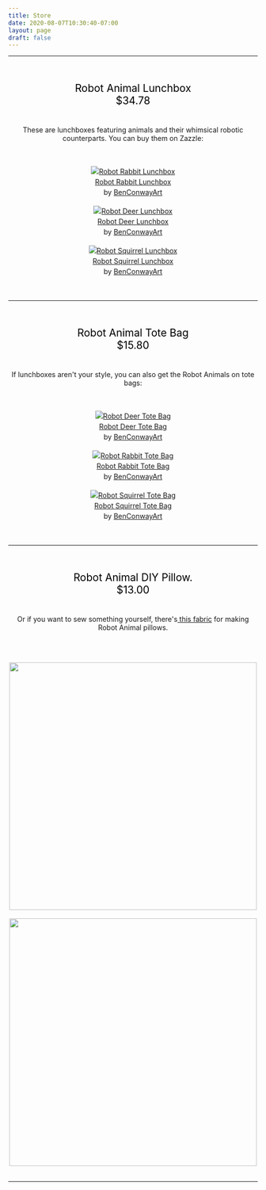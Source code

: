 ```yaml
---
title: Store
date: 2020-08-07T10:30:40-07:00
layout: page
draft: false
---
```

<style type="text/css" rel="stylesheet">
IMG.centered {
display: block;
margin-left: auto;
margin-right: auto }
</style>

---
<br/>
<p style="text-align: center; font-size: 150%; color: #000;">
Robot Animal Lunchbox
<br/>
$34.78
</p>
<p style="text-align: center;">
<br/>
These are lunchboxes featuring animals and their whimsical robotic counterparts. You can buy them on Zazzle:
</p>
<br/>
<br/>

<div style="text-align:center;line-height:150%"> <a href="https://www.zazzle.com/robot_rabbit_lunchbox-256646847520261809" rel="nofollow" > <img src="https://rlv.zcache.com/robot_rabbit_lunchbox-rcf41b5a82fe54790be7e87a68395bc6d_ekzhb_1024.jpg?rlvnet=1&max_dim=325" alt="Robot Rabbit Lunchbox" style="border:0;" /> </a> <br /> <a href="https://www.zazzle.com/robot_rabbit_lunchbox-256646847520261809" rel="nofollow" >Robot Rabbit Lunchbox</a> <br />by <a href="https://www.zazzle.com/store/benconwayart" rel="nofollow">BenConwayArt</a> </div>

<br/>

<div style="text-align:center;line-height:150%"> <a href="https://www.zazzle.com/robot_deer_lunchbox-256154045271401882" rel="nofollow" > <img src="https://rlv.zcache.com/robot_deer_lunchbox-r79422c5c4817481596a796b955050180_ekzhb_1024.jpg?rlvnet=1&max_dim=325" alt="Robot Deer Lunchbox" style="border:0;" /> </a> <br /> <a href="https://www.zazzle.com/robot_deer_lunchbox-256154045271401882" rel="nofollow" >Robot Deer Lunchbox</a> <br />by <a href="https://www.zazzle.com/store/benconwayart" rel="nofollow">BenConwayArt</a> </div>

<br/>

<div style="text-align:center;line-height:150%"> <a href="https://www.zazzle.com/robot_squirrel_lunchbox-256958280394114733" rel="nofollow" > <img src="https://rlv.zcache.com/robot_squirrel_lunchbox-r4a40d4f4508d4ee3955ffb6d61bb9419_ekvv4_1024.jpg?rlvnet=1&max_dim=325" alt="Robot Squirrel Lunchbox" style="border:0;" /> </a> <br /> <a href="https://www.zazzle.com/robot_squirrel_lunchbox-256958280394114733" rel="nofollow" >Robot Squirrel Lunchbox</a> <br />by <a href="https://www.zazzle.com/store/benconwayart" rel="nofollow">BenConwayArt</a> </div>
<br/>
<br/>

---
<br/>
<p style="text-align: center; font-size: 150%; color: #000;">
Robot Animal Tote Bag
<br/>
$15.80
</p>
<p style="text-align: center;">
<br/>
If lunchboxes aren't your style, you can also get the Robot Animals on tote bags:
</p>
<br/>
<br/>

<div style="text-align:center;line-height:150%"> <a href="https://www.zazzle.com/robot_deer_tote_bag-149122637242603573" rel="nofollow" > <img src="https://rlv.zcache.com/robot_deer_tote_bag-r6aedee1e8e4f4206a2be2b21aea37c5f_v9w6h_8byvr_1024.jpg?max_dim=325" alt="Robot Deer Tote Bag" style="border:0;" /> </a> <br /> <a href="https://www.zazzle.com/robot_deer_tote_bag-149122637242603573" rel="nofollow" >Robot Deer Tote Bag</a> <br />by <a href="https://www.zazzle.com/store/benconwayart" rel="nofollow">BenConwayArt</a> </div>

<br/>

<div style="text-align:center;line-height:150%"> <a href="https://www.zazzle.com/robot_rabbit_tote_bag-149145084940566388" rel="nofollow" > <img src="https://rlv.zcache.com/robot_rabbit_tote_bag-rae5ee025300d4d8bb7d80e7fc4df9c8f_v9w6h_8byvr_1024.jpg?max_dim=325" alt="Robot Rabbit Tote Bag" style="border:0;" /> </a> <br /> <a href="https://www.zazzle.com/robot_rabbit_tote_bag-149145084940566388" rel="nofollow" >Robot Rabbit Tote Bag</a> <br />by <a href="https://www.zazzle.com/store/benconwayart" rel="nofollow">BenConwayArt</a> </div>

<br/>

 <div style="text-align:center;line-height:150%"> <a href="https://www.zazzle.com/robot_squirrel_tote_bag-149569353935518416" rel="nofollow" > <img src="https://rlv.zcache.com/robot_squirrel_tote_bag-r17cfae04aa46436088ee5c4972f2fa14_v9w6h_8byvr_325.jpg?bg=0xffffff" alt="Robot Squirrel Tote Bag" style="border:0;" /> </a> <br /> <a href="https://www.zazzle.com/robot_squirrel_tote_bag-149569353935518416" rel="nofollow" >Robot Squirrel Tote Bag</a> <br />by <a href="https://www.zazzle.com/store/benconwayart" rel="nofollow">BenConwayArt</a> </div>

<br/>
<br/>

---
<br/>

<p style="text-align: center; font-size: 150%; color: #000;">
Robot Animal DIY Pillow.
<br/>
$13.00
</p>
<p style="text-align: center;">
<br/>
Or if you want to sew something yourself, there's<a href="https://www.spoonflower.com/designs/9738353-robot-animal-diy-pillow-by-benconwayart"> this fabric</a> for making Robot Animal pillows.
</p>
<br/>
<br/>

<img class="centered" src="/img/IMG_0686.png" width=500></img>
<br/>
<img class="centered" src="/img/IMG_0687.png" width=500></img>
<br/>

---
